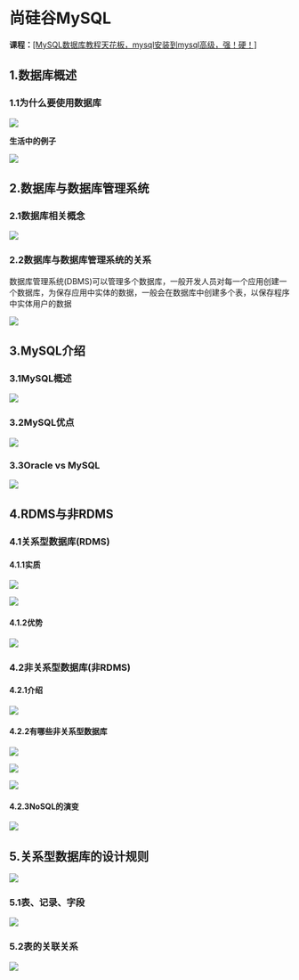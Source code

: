 # 尚硅谷MySQL

**课程：**[[MySQL数据库教程天花板，mysql安装到mysql高级，强！硬！]](https://www.bilibili.com/video/BV1iq4y1u7vj?p=4&vd_source=cc4b252c81c96c974da321a0c636cc6e)

## 1.数据库概述

### 1.1为什么要使用数据库

![](https://github.com/Jomocool/Database/blob/main/SGGMySQL-img/1.png)

**生活中的例子**

![](https://github.com/Jomocool/Database/blob/main/SGGMySQL-img/2.png)

## 2.数据库与数据库管理系统

### 2.1数据库相关概念

![](https://github.com/Jomocool/Database/blob/main/SGGMySQL-img/3.png)

### 2.2数据库与数据库管理系统的关系

数据库管理系统(DBMS)可以管理多个数据库，一般开发人员对每一个应用创建一个数据库，为保存应用中实体的数据，一般会在数据库中创建多个表，以保存程序中实体用户的数据

![](https://github.com/Jomocool/Database/blob/main/SGGMySQL-img/4.png)

## 3.MySQL介绍

### 3.1MySQL概述

![](https://github.com/Jomocool/Database/blob/main/SGGMySQL-img/5.png)

### 3.2MySQL优点

![](https://github.com/Jomocool/Database/blob/main/SGGMySQL-img/6.png)

### 3.3Oracle vs MySQL

![](https://github.com/Jomocool/Database/blob/main/SGGMySQL-img/7.png)

## 4.RDMS与非RDMS

### 4.1关系型数据库(RDMS)

#### 4.1.1实质

![](https://github.com/Jomocool/Database/blob/main/SGGMySQL-img/8.png)

![](https://github.com/Jomocool/Database/blob/main/SGGMySQL-img/9.png)

#### 4.1.2优势

![](https://github.com/Jomocool/Database/blob/main/SGGMySQL-img/10.png)

### 4.2非关系型数据库(非RDMS)

#### 4.2.1介绍

![](https://github.com/Jomocool/Database/blob/main/SGGMySQL-img/11.png)

#### 4.2.2有哪些非关系型数据库

![](https://github.com/Jomocool/Database/blob/main/SGGMySQL-img/12.png)

![](https://github.com/Jomocool/Database/blob/main/SGGMySQL-img/13.png)

![](https://github.com/Jomocool/Database/blob/main/SGGMySQL-img/14.png)

#### 4.2.3NoSQL的演变

![](https://github.com/Jomocool/Database/blob/main/SGGMySQL-img/15.png)

## 5.关系型数据库的设计规则

![](https://github.com/Jomocool/Database/blob/main/SGGMySQL-img/16.png)

### 5.1表、记录、字段

![](https://github.com/Jomocool/Database/blob/main/SGGMySQL-img/17.png)

### 5.2表的关联关系

![](https://github.com/Jomocool/Database/blob/main/SGGMySQL-img/18.png)
